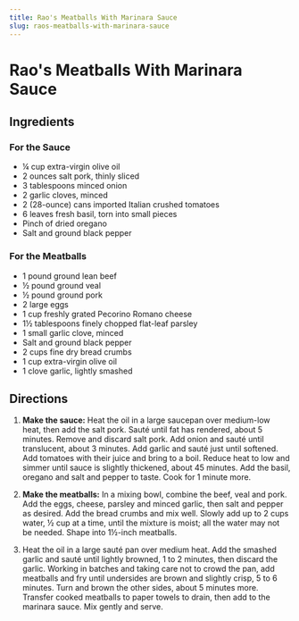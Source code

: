 ```yaml
---
title: Rao's Meatballs With Marinara Sauce
slug: raos-meatballs-with-marinara-sauce
---
```


# Rao's Meatballs With Marinara Sauce

## Ingredients

### For the Sauce
- ¼ cup extra-virgin olive oil
- 2 ounces salt pork, thinly sliced
- 3 tablespoons minced onion
- 2 garlic cloves, minced
- 2 (28-ounce) cans imported Italian crushed tomatoes
- 6 leaves fresh basil, torn into small pieces
- Pinch of dried oregano
- Salt and ground black pepper

### For the Meatballs
- 1 pound ground lean beef
- ½ pound ground veal
- ½ pound ground pork
- 2 large eggs
- 1 cup freshly grated Pecorino Romano cheese
- 1½ tablespoons finely chopped flat-leaf parsley
- 1 small garlic clove, minced
- Salt and ground black pepper
- 2 cups fine dry bread crumbs
- 1 cup extra-virgin olive oil
- 1 clove garlic, lightly smashed

## Directions

1. **Make the sauce:** Heat the oil in a large saucepan over medium-low heat, then add the salt pork. Sauté until fat has rendered, about 5 minutes. Remove and discard salt pork. Add onion and sauté until translucent, about 3 minutes. Add garlic and sauté just until softened. Add tomatoes with their juice and bring to a boil. Reduce heat to low and simmer until sauce is slightly thickened, about 45 minutes. Add the basil, oregano and salt and pepper to taste. Cook for 1 minute more.

2. **Make the meatballs:** In a mixing bowl, combine the beef, veal and pork. Add the eggs, cheese, parsley and minced garlic, then salt and pepper as desired. Add the bread crumbs and mix well. Slowly add up to 2 cups water, ½ cup at a time, until the mixture is moist; all the water may not be needed. Shape into 1½-inch meatballs.

3. Heat the oil in a large sauté pan over medium heat. Add the smashed garlic and sauté until lightly browned, 1 to 2 minutes, then discard the garlic. Working in batches and taking care not to crowd the pan, add meatballs and fry until undersides are brown and slightly crisp, 5 to 6 minutes. Turn and brown the other sides, about 5 minutes more. Transfer cooked meatballs to paper towels to drain, then add to the marinara sauce. Mix gently and serve.